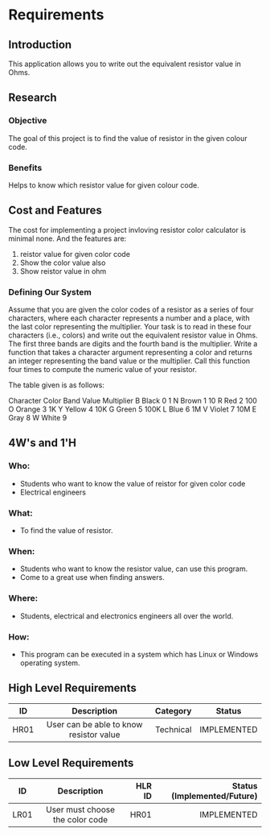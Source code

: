 # Requirements

## Introduction

This application allows you to write out the equivalent resistor value in Ohms.

## Research
### Objective
The goal of this project is to find the value of resistor in the given colour code.

### Benefits
Helps to know which resistor value for given colour code.

## Cost and Features
The cost for implementing a project invloving resistor color calculator is minimal none. And the features are:
1. reistor value for given color code 
2. Show the color value also
3. Show reistor value in ohm

### Defining Our System
Assume that you are given the color codes of a resistor as a series of four characters, where each character represents a number and 
a place, with the last color representing the multiplier. Your task is to read in these four characters (i.e., colors) and write out the
equivalent resistor value in Ohms. The first three bands are digits and the fourth band is the multiplier. Write a function that takes a
character argument representing a color and returns an integer representing the band value or the multiplier. Call this function four
times to compute the numeric value of your resistor.

The table given is as follows:

Character Color Band Value Multiplier
B Black 0 1
N Brown 1 10
R Red 2 100
O Orange 3 1K
Y Yellow 4 10K
G Green 5 100K
L Blue 6 1M
V Violet 7 10M
E Gray 8
W White 9

## 4W's and 1'H
### Who:
* Students who want to know the value of reistor for given color code
* Electrical engineers

### What:
* To find the value of resistor.

### When:
* Students who want to know the resistor value, can use this program.
* Come to a great use when finding answers.

### Where:
* Students, electrical and electronics engineers all over the world.

### How:
* This program can be executed in a system which has Linux or Windows operating system.

## High Level Requirements
| ID   | Description                                | Category  | Status      |
| -----|:------------------------------------------:|:---------:|:-----------:|
| HR01 | User can be able to know resistor value    | Technical | IMPLEMENTED |



## Low Level Requirements
| ID    | Description                                                             | HLR ID | Status (Implemented/Future) |
| ------|:-----------------------------------------------------------------------:| ------:|----------------------------:|
| LR01  | User must choose the color code                                         | HR01   | IMPLEMENTED |
